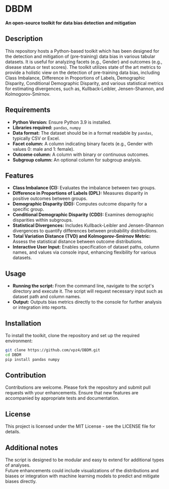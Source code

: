 # DBDM
**An open-source toolkit for data bias detection and mitigation**

## Description
This repository hosts a Python-based toolkit which has been designed for the detection and mitigation of (pre-training) data bias in various tabular datasets. It is useful for analyzing facets (e.g., Gender) and outcomes (e.g., disease status or test scores). The toolkit utilizes state of the art metrics to provide a holistic view on the detection of pre-training data bias, including Class Imbalance, Difference in Proportions of Labels, Demographic Disparity, Conditional Demographic Disparity, and various statistical metrics for estimating divergences, such as, Kullback-Leibler, Jensen-Shannon, and Kolmogorov-Smirnov.

## Requirements
- **Python Version:** Ensure Python 3.9 is installed.
- **Libraries required:** `pandas`, `numpy`
- **Data format:** The dataset should be in a format readable by `pandas`, typically CSV or Excel.
- **Facet column:** A column indicating binary facets (e.g., Gender with values 0: male and 1: female).
- **Outcome column:** A column with binary or continuous outcomes.
- **Subgroup column:** An optional column for subgroup analysis.

## Features
- **Class Imbalance (CI):** Evaluates the imbalance between two groups.
- **Difference in Proportions of Labels (DPL):** Measures disparity in positive outcomes between groups.
- **Demographic Disparity (DD):** Computes outcome disparity for a specific group.
- **Conditional Demographic Disparity (CDD):** Examines demographic disparities within subgroups.
- **Statistical Divergences:** Includes Kullback-Leibler and Jensen-Shannon divergences to quantify differences between probability distributions.
- **Total Variation Distance (TVD) and Kolmogorov-Smirnov Metric:** Assess the statistical distance between outcome distributions.
- **Interactive User Input:** Enables specification of dataset paths, column names, and values via console input, enhancing flexibility for various datasets.

## Usage
- **Running the script:** From the command line, navigate to the script's directory and execute it. The script will request necessary input such as dataset path and column names.
- **Output:** Outputs bias metrics directly to the console for further analysis or integration into reports.

## Installation
To install the toolkit, clone the repository and set up the required environment:

```bash
git clone https://github.com/vpz4/DBDM.git
cd DBDM
pip install pandas numpy
```

## Contribution
Contributions are welcome. Please fork the repository and submit pull requests with your enhancements. Ensure that new features are accompanied by appropriate tests and documentation.

## License
This project is licensed under the MIT License - see the LICENSE file for details.<br />

## Additional notes
The script is designed to be modular and easy to extend for additional types of analyses.<br />
Future enhancements could include visualizations of the distributions and biases or integration with machine learning models to predict and mitigate biases directly.<br />
